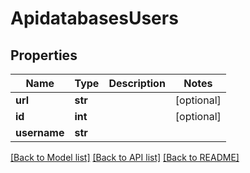 # ApidatabasesUsers

## Properties
Name | Type | Description | Notes
------------ | ------------- | ------------- | -------------
**url** | **str** |  | [optional] 
**id** | **int** |  | [optional] 
**username** | **str** |  | 

[[Back to Model list]](../README.md#documentation-for-models) [[Back to API list]](../README.md#documentation-for-api-endpoints) [[Back to README]](../README.md)

